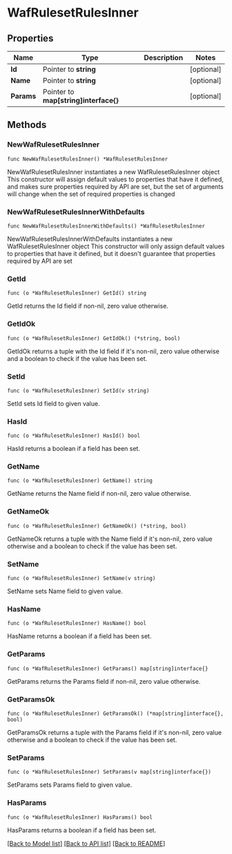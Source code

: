 # WafRulesetRulesInner

## Properties

Name | Type | Description | Notes
------------ | ------------- | ------------- | -------------
**Id** | Pointer to **string** |  | [optional] 
**Name** | Pointer to **string** |  | [optional] 
**Params** | Pointer to **map[string]interface{}** |  | [optional] 

## Methods

### NewWafRulesetRulesInner

`func NewWafRulesetRulesInner() *WafRulesetRulesInner`

NewWafRulesetRulesInner instantiates a new WafRulesetRulesInner object
This constructor will assign default values to properties that have it defined,
and makes sure properties required by API are set, but the set of arguments
will change when the set of required properties is changed

### NewWafRulesetRulesInnerWithDefaults

`func NewWafRulesetRulesInnerWithDefaults() *WafRulesetRulesInner`

NewWafRulesetRulesInnerWithDefaults instantiates a new WafRulesetRulesInner object
This constructor will only assign default values to properties that have it defined,
but it doesn't guarantee that properties required by API are set

### GetId

`func (o *WafRulesetRulesInner) GetId() string`

GetId returns the Id field if non-nil, zero value otherwise.

### GetIdOk

`func (o *WafRulesetRulesInner) GetIdOk() (*string, bool)`

GetIdOk returns a tuple with the Id field if it's non-nil, zero value otherwise
and a boolean to check if the value has been set.

### SetId

`func (o *WafRulesetRulesInner) SetId(v string)`

SetId sets Id field to given value.

### HasId

`func (o *WafRulesetRulesInner) HasId() bool`

HasId returns a boolean if a field has been set.

### GetName

`func (o *WafRulesetRulesInner) GetName() string`

GetName returns the Name field if non-nil, zero value otherwise.

### GetNameOk

`func (o *WafRulesetRulesInner) GetNameOk() (*string, bool)`

GetNameOk returns a tuple with the Name field if it's non-nil, zero value otherwise
and a boolean to check if the value has been set.

### SetName

`func (o *WafRulesetRulesInner) SetName(v string)`

SetName sets Name field to given value.

### HasName

`func (o *WafRulesetRulesInner) HasName() bool`

HasName returns a boolean if a field has been set.

### GetParams

`func (o *WafRulesetRulesInner) GetParams() map[string]interface{}`

GetParams returns the Params field if non-nil, zero value otherwise.

### GetParamsOk

`func (o *WafRulesetRulesInner) GetParamsOk() (*map[string]interface{}, bool)`

GetParamsOk returns a tuple with the Params field if it's non-nil, zero value otherwise
and a boolean to check if the value has been set.

### SetParams

`func (o *WafRulesetRulesInner) SetParams(v map[string]interface{})`

SetParams sets Params field to given value.

### HasParams

`func (o *WafRulesetRulesInner) HasParams() bool`

HasParams returns a boolean if a field has been set.


[[Back to Model list]](../README.md#documentation-for-models) [[Back to API list]](../README.md#documentation-for-api-endpoints) [[Back to README]](../README.md)


